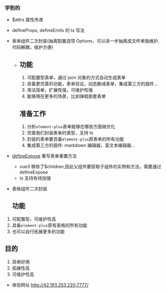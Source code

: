 ### 学到的

- $attrs 属性传递
- defineProps, defineEmits 的 ts 写法
- 表单组件二次封装(抽离配置选项 Options，可以进一步抽离成文件单独维护,代码解耦，维护方便)

  - ## 功能

    1. 可配置型表单，通过 json 对象的方式自动生成表单
    2. 具备更完善的功能，表单验证，动态删减表单，集成第三方的插件...
    3. 用法简单，扩展性强，可维护性强
    4. 能够用在更多的场景，比如弹框嵌套表单

    ## 准备工作

    1. 分析`element-plus`表单能够在哪些方面做优化
    2. 完善我们封装表单的类型，支持 ts
    3. 封装的表单要具备`element-plus`原表单的所有功能
    4. 集成第三方的插件: markdown 编辑器，富文本编辑器...

- [defineExpose](<(https://v3.vuejs.org/api/sfc-script-setup.html#defineexpose)>) 重写表单重置方法

  - vue3 移除了$children,因此父组件要获取子组件的实例和方法，需要通过 defineExpose
  - ts 支持有待加强

- 表格组件二次封装
  ## 功能

1. 可配置型，可维护性高
2. 具备`element-plus`原有表格的所有功能
3. 也可以自行拓展更多的功能

## 目的

1. 简单好用
2. 拓展性高
3. 可维护性高

- 体验网址 http://42.193.253.220:7777/
